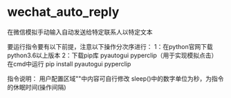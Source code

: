 # wechat_auto_reply
在微信模拟手动输入自动发送给特定联系人以特定文本

要运行指令要有以下前提，注意以下操作分次序进行：
1：在python官网下载python3.6以上版本
2：下载pip库 pyautogui pyperclip（用于实现模拟点击）
    在cmd中运行 pip install pyautogui pyperclip

指令说明：
用户配置区域""中内容可自行修改
sleep()中的数字单位为秒，为指令的休眠时间(操作间隔)
